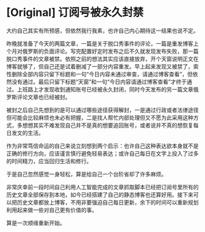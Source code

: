 # [Original] 订阅号被永久封禁


大约自己其实有所预感，但依然我行我素，也许自己内心期待这一结果也说不定。

昨晚就准备了今天的两篇文章，一篇是关于脱口秀事件的评论，一篇是重发博客上个月对俄罗斯的负面评论。写完配置好定时发布之后不久就发现发布失败，那一篇脱口秀事件的文章被禁。依照之前的想法其实应该直接放弃，开个天窗说明正文在博客就够了，但自己还是试着删减了一部分内容重发。早上起来发现又被禁了，索性删除全部内容只留下标题和一句“今日内容未通过审查，请通过博客查看”，但依然没有通过。最后只留下标题“天窗”和一句“今日内容请通过博客查看”才终于通过。上班路上才发现收到通知账号已经被永久封闭，同时今天发布的另一篇文章俄罗斯评论文章也已经被封。

被封之后自己先想到的是可以通过哪些途径获得解封，一是通过行政或者法律途径但可能会比较麻烦也未必有把握，二是找人帮忙内部处理但又不愿为此采用这种方式，多想想其实不难发现自己并不是真的想要追回账号，或者说并不真的想恢复每日发文的生活。

作为非常笃信命运的自己来说立刻想到两个启示：也许自己这种表达欲本身就不是正确的修行方向，应该谨言慎行避免轻易表达；或许自己每日在文字上投入了过多的时间精力，应当回归生活和修行。

于是自己忽然感觉一身轻松，算是给自己一个台阶省却了许多麻烦。

非常庆幸前一段时间自己利用人工智能完成的文章抓取脚本已经把订阅号里所有的历史文章全部保存到本地，如今已经搭建了自己的静态博客也还算好用。接下来可以把历史文章都放上博客，不用非要强迫自己每日更新，余下的时间可以重新规划利用起来做一些对自己更有价值的事。

算是一次顺缘重新开始。
